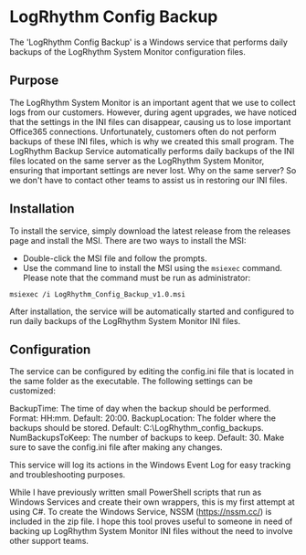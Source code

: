 # LogRhythm Config Backup

The 'LogRhythm Config Backup' is a Windows service that performs daily backups of the LogRhythm System Monitor configuration files.

## Purpose

The LogRhythm System Monitor is an important agent that we use to collect logs from our customers. However, during agent upgrades, we have noticed that the settings in the INI files can disappear, causing us to lose important Office365 connections. Unfortunately, customers often do not perform backups of these INI files, which is why we created this small program. The LogRhythm Backup Service automatically performs daily backups of the INI files located on the same server as the LogRhythm System Monitor, ensuring that important settings are never lost. Why on the same server? So we don't have to contact other teams to assist us in restoring our INI files. 

## Installation

To install the service, simply download the latest release from the releases page and install the MSI. There are two ways to install the MSI:

* Double-click the MSI file and follow the prompts.
* Use the command line to install the MSI using the `msiexec` command. Please note that the command must be run as administrator:
```
msiexec /i LogRhythm_Config_Backup_v1.0.msi
```
After installation, the service will be automatically started and configured to run daily backups of the LogRhythm System Monitor INI files.

## Configuration

The service can be configured by editing the config.ini file that is located in the same folder as the executable. The following settings can be customized:

BackupTime: The time of day when the backup should be performed. Format: HH:mm. Default: 20:00.
BackupLocation: The folder where the backups should be stored. Default: C:\LogRhythm_config_backups.
NumBackupsToKeep: The number of backups to keep. Default: 30.
Make sure to save the config.ini file after making any changes.
  
  
This service will log its actions in the Windows Event Log for easy tracking and troubleshooting purposes.
  
  
While I have previously written small PowerShell scripts that run as Windows Services and create their own wrappers, this is my first attempt at using C#. To create the Windows Service, NSSM (https://nssm.cc/) is included in the zip file. I hope this tool proves useful to someone in need of backing up LogRhythm System Monitor INI files without the need to involve other support teams.
